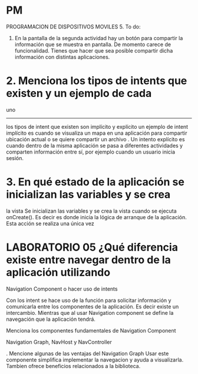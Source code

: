 # PM
PROGRAMACION DE DISPOSITIVOS MOVILES
5. To do:
 1. En la pantalla de la segunda actividad hay un botón para compartir
 la información que se muestra en pantalla. De momento carece de
 funcionalidad. Tienes que hacer que sea posible compartir dicha
 información con distintas aplicaciones.

 # 2. Menciona los tipos de intents que existen y un ejemplo de cada
 uno
 _____________________________________________________________________
 los tipos de intent que existen son implícito y explícito un ejemplo de intent implícito es cuando se visualiza un mapa en una aplicación para compartir ubicación actual o se quiere compartir un archivo .
Un intento explícito es cuando dentro de la misma aplicación se pasa a diferentes actividades y comparten información entre sí, por ejemplo cuando un usuario inicia sesión.



# 3. En qué estado de la aplicación se inicializan las variables y se crea
 la vista
Se inicializan las variables y se crea la vista cuando se ejecuta onCreate(). Es decir es donde inicia la lógica de arranque de la aplicación. Esta acción se realiza una única vez




# LABORATORIO 05 ¿Qué diferencia existe entre navegar dentro de la aplicación utilizando
Navigation Component o hacer uso de intents

Con los intent se hace uso de la función para solicitar información y comunicarla entre los componentes de la aplicación. Es decir existe un intercambio. Mientras que al usar Navigation component se define la navegación que la aplicación tendrá. 


Menciona los componentes fundamentales de Navigation
Component

Navigation Graph, NavHost y NavController

. Mencione algunas de las ventajas del Navigation Graph
Usar este componente simplifica implementar la navegacion y ayuda a visualizarla. Tambien ofrece beneficios relacionados a la biblioteca.
